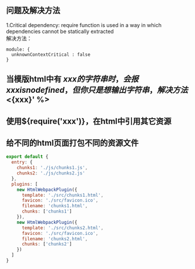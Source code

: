 ## 问题及解决方法

1.Critical dependency: require function is used in a way in which dependencies cannot be statically extracted<br>
解决方法：
```
module: {
  unknownContextCritical : false
}
```

## 当模版html中有 ${xxx} 的字符串时，会报xxx is no defined，但你只是想输出字符串，解决方法<%= '${xxx}' %>

## 使用${require('xxx')}，在html中引用其它资源

## 给不同的html页面打包不同的资源文件
```javascript
export default {
  entry: {
    chunks1: './js/chunks1.js',
    chunks2: './js/chunks2.js'
  },
  plugins: [
    new HtmlWebpackPlugin({
      template: './src/chunks1.html',
      favicon: './src/favicon.ico',
      filename: 'chunks1.html',
      chunks: ['chunks1']
    }),
    new HtmlWebpackPlugin({
      template: './src/chunks2.html',
      favicon: './src/favicon.ico',
      filename: 'chunks2.html',
      chunks: ['chunks2']
    })
  ]
}
```